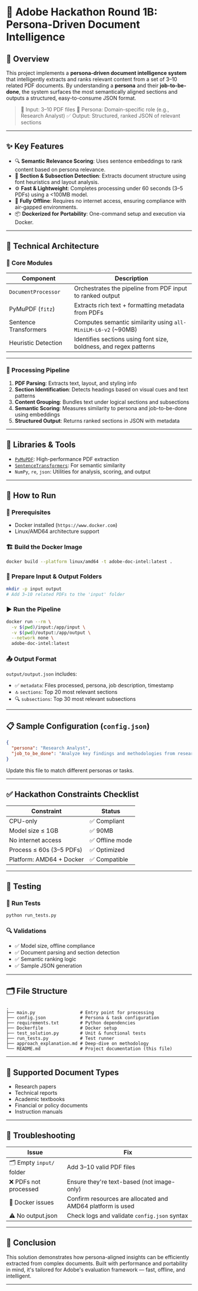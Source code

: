 # 🚀 Adobe Hackathon Round 1B: Persona-Driven Document Intelligence

## 🧠 Overview

This project implements a **persona-driven document intelligence system** that intelligently extracts and ranks relevant content from a set of 3–10 related PDF documents. By understanding a **persona** and their **job-to-be-done**, the system surfaces the most semantically aligned sections and outputs a structured, easy-to-consume JSON format.

> 📄 Input: 3–10 PDF files
> 🧍 Persona: Domain-specific role (e.g., Research Analyst)
> ✅ Output: Structured, ranked JSON of relevant sections

---

## ✨ Key Features

* 🔍 **Semantic Relevance Scoring**: Uses sentence embeddings to rank content based on persona relevance.
* 🧾 **Section & Subsection Detection**: Extracts document structure using font heuristics and layout analysis.
* ⚙️ **Fast & Lightweight**: Completes processing under 60 seconds (3–5 PDFs) using a <100MB model.
* 🔐 **Fully Offline**: Requires no internet access, ensuring compliance with air-gapped environments.
* 📦 **Dockerized for Portability**: One-command setup and execution via Docker.

---

## 🧪 Technical Architecture

### 📂 Core Modules

| Component             | Description                                                       |
| --------------------- | ----------------------------------------------------------------- |
| `DocumentProcessor`   | Orchestrates the pipeline from PDF input to ranked output         |
| PyMuPDF (`fitz`)      | Extracts rich text + formatting metadata from PDFs                |
| Sentence Transformers | Computes semantic similarity using `all-MiniLM-L6-v2` (~90MB)    |
| Heuristic Detection   | Identifies sections using font size, boldness, and regex patterns |

---

### 🔁 Processing Pipeline

1. **PDF Parsing**: Extracts text, layout, and styling info
2. **Section Identification**: Detects headings based on visual cues and text patterns
3. **Content Grouping**: Bundles text under logical sections and subsections
4. **Semantic Scoring**: Measures similarity to persona and job-to-be-done using embeddings
5. **Structured Output**: Returns ranked sections in JSON with metadata

---

## 🧰 Libraries & Tools

* [`PyMuPDF`](https://pymupdf.readthedocs.io/): High-performance PDF extraction
* [`SentenceTransformers`](https://www.sbert.net/): For semantic similarity
* `NumPy`, `re`, `json`: Utilities for analysis, scoring, and output

---

## 🚀 How to Run

### 🧾 Prerequisites

* Docker installed (`https://www.docker.com`)
* Linux/AMD64 architecture support

### 🏗️ Build the Docker Image

```bash
docker build --platform linux/amd64 -t adobe-doc-intel:latest .
```

### 📂 Prepare Input & Output Folders

```bash
mkdir -p input output
# Add 3–10 related PDFs to the 'input' folder
```

### ▶️ Run the Pipeline

```bash
docker run --rm \
  -v $(pwd)/input:/app/input \
  -v $(pwd)/output:/app/output \
  --network none \
  adobe-doc-intel:latest
```

### 📤 Output Format

`output/output.json` includes:

* ✅ `metadata`: Files processed, persona, job description, timestamp
* 🔝 `sections`: Top 20 most relevant sections
* 🔍 `subsections`: Top 30 most relevant subsections

---

## 📋 Sample Configuration (`config.json`)

```json
{
  "persona": "Research Analyst",
  "job_to_be_done": "Analyze key findings and methodologies from research documents"
}
```

Update this file to match different personas or tasks.

---

## ✅ Hackathon Constraints Checklist

| Constraint               | Status         |
| ------------------------ | -------------- |
| CPU-only                 | ✅ Compliant    |
| Model size ≤ 1GB         | ✅ 90MB         |
| No internet access       | ✅ Offline mode |
| Process ≤ 60s (3–5 PDFs) | ✅ Optimized    |
| Platform: AMD64 + Docker | ✅ Compatible   |

---

## 🧪 Testing

### 📌 Run Tests

```bash
python run_tests.py
```

### 🔍 Validations

* ✅ Model size, offline compliance
* ✅ Document parsing and section detection
* ✅ Semantic ranking logic
* ✅ Sample JSON generation

---

## 🗂️ File Structure

```
.
├── main.py                 # Entry point for processing
├── config.json             # Persona & task configuration
├── requirements.txt        # Python dependencies
├── Dockerfile              # Docker setup
├── test_solution.py        # Unit & functional tests
├── run_tests.py            # Test runner
├── approach_explanation.md # Deep-dive on methodology
└── README.md               # Project documentation (this file)
```

---

## 🧾 Supported Document Types

* Research papers
* Technical reports
* Academic textbooks
* Financial or policy documents
* Instruction manuals

---

## 🚨 Troubleshooting

| Issue                     | Fix                                                        |
| ------------------------- | ---------------------------------------------------------- |
| 🗂️ Empty `input/` folder | Add 3–10 valid PDF files                                   |
| ❌ PDFs not processed      | Ensure they're text-based (not image-only)                 |
| 🐳 Docker issues          | Confirm resources are allocated and AMD64 platform is used |
| ⚠️ No output.json         | Check logs and validate `config.json` syntax               |

---

## 🏁 Conclusion

This solution demonstrates how persona-aligned insights can be efficiently extracted from complex documents. Built with performance and portability in mind, it's tailored for Adobe's evaluation framework — fast, offline, and intelligent.

---

